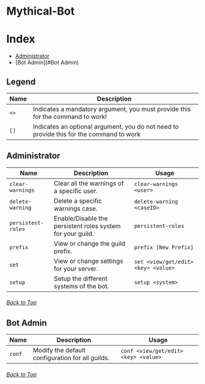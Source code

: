 # Mythical-Bot

# Index

- [Administrator](#Administrator)
- [Bot Admin](#Bot Admin)

## Legend
Name | Description 
----------------|--------------
`<>` | Indicates a mandatory argument, you must provide this for the command to work!
`[]` | Indicates an optional argument, you do not need to provide this for the command to work

## Administrator
Name | Description | Usage
----------------|--------------|-------
`clear-warnings` | Clear all the warnings of a specific user. | `clear-warnings <user>`
`delete-warning` | Delete a specific warnings case. | `delete-warning <caseID>`
`persistent-roles` | Enable/Disable the persistent roles system for your guild. | `persistent-roles`
`prefix` | View or change the guild prefix. | `prefix [New Prefix]`
`set` | View or change settings for your server. | `set <view/get/edit> <key> <value>`
`setup` | Setup the different systems of the bot. | `setup <system>`

###### [Back to Top](#index)

## Bot Admin
Name | Description | Usage
----------------|--------------|-------
`conf` | Modify the default configuration for all guilds. | `conf <view/get/edit> <key> <value>`

###### [Back to Top](#index)
